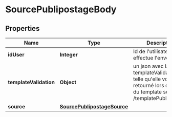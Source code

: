 # SourcePublipostageBody

## Properties
Name | Type | Description | Notes
------------ | ------------- | ------------- | -------------
**idUser** | **Integer** | Id de l&#x27;utilisateur qui effectue l&#x27;envoi. |  [optional]
**templateValidation** | **Object** | un json avec la valeur templateValidation telle qu&#x27;elle vous a été retourné lors de l&#x27;envoi du template sur /templatePublipostage. |  [optional]
**source** | [**SourcePublipostageSource**](SourcePublipostageSource.md) |  |  [optional]
